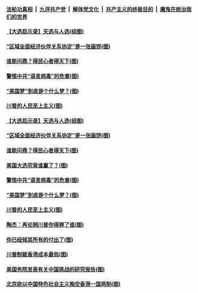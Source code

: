 

####  [法轮功真相](../../../../basic/blob/master/README.md?t=11210231) &nbsp;|&nbsp; [九评共产党](../../../../9ping.md/blob/master/README.md?t=11210231) &nbsp;|&nbsp; [解体党文化](../../../../jtdwh.md/blob/master/README.md?t=11210231)  &nbsp;|&nbsp; [共产主义的终极目的](../../../../gczydzjmd.md/blob/master/README.md?t=11210231) &nbsp;|&nbsp; [魔鬼在统治我们的世界](../../../../mgztzwmdsj.md/blob/master/README.md?t=11210231) 

#### [【大选启示录】天选与人选(组图)](../pages/p4/953127.md?t=11210231) 

#### [“区域全面经济伙伴关系协定”是一张画饼(图)](../pages/p4/953161.md?t=11210231) 

#### [谁能问鼎？得民心者得天下(图)](../pages/p4/953156.md?t=11210231) 

#### [警惕中共“语言病毒”的危害(图)](../pages/p4/953143.md?t=11210231) 

#### [“美国梦”到底是个什么梦？(图)](../pages/p4/953129.md?t=11210231) 

#### [川普的人民至上主义(图)](../pages/p4/953124.md?t=11210231) 


#### [【大选启示录】天选与人选(组图)](../pages/p4/953127.md?t=11210231) 






#### [“区域全面经济伙伴关系协定”是一张画饼(图)](../pages/p4/953161.md?t=11210231) 

#### [谁能问鼎？得民心者得天下(图)](../pages/p4/953156.md?t=11210231) 

#### [美国大选究竟谁赢了？(图)](../pages/p4/953146.md?t=11210231) 

#### [警惕中共“语言病毒”的危害(图)](../pages/p4/953143.md?t=11210231) 

#### [“美国梦”到底是个什么梦？(图)](../pages/p4/953129.md?t=11210231) 

#### [川普的人民至上主义(图)](../pages/p4/953124.md?t=11210231) 


#### [陶杰：再论拥川普你得罪了谁(图)](../pages/p4/953061.md?t=11210231) 

#### [你已经倾其所有的付出了(图)](../pages/p4/953055.md?t=11210231) 

#### [川普制裁香港成本最低(图)](../pages/p4/953059.md?t=11210231) 

#### [美国务院发表有关中国挑战的研究报告(图)](../pages/p4/953052.md?t=11210231) 

#### [北京欲以中国特色社会主义掏空香港一国两制(图)](../pages/p4/953050.md?t=11210231) 


